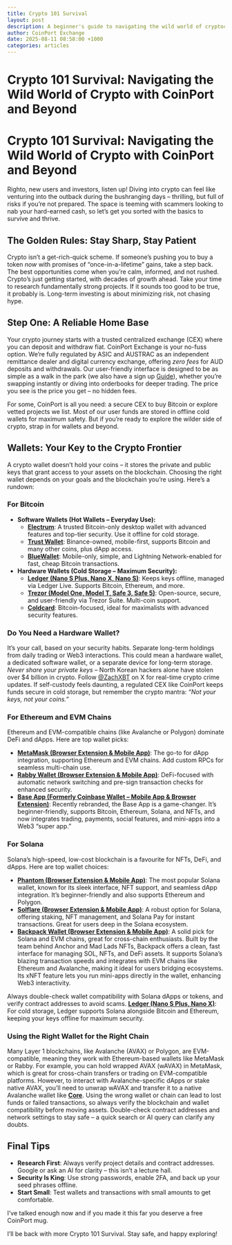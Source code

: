 ```yaml
---
title: Crypto 101 Survival
layout: post
description: A beginner's guide to navigating the wild world of cryptocurrency with CoinPort Exchange, covering wallets, security, and blockchain compatibility
author: CoinPort Exchange
date: 2025-08-11 08:58:00 +1000
categories: articles
---
```


# Crypto 101 Survival: Navigating the Wild World of Crypto with CoinPort and Beyond
# Crypto 101 Survival: Navigating the Wild World of Crypto with CoinPort and Beyond

Righto, new users and investors, listen up! Diving into crypto can feel like venturing into the outback during the bushranging days – thrilling, but full of risks if you’re not prepared. The space is teeming with scammers looking to nab your hard-earned cash, so let’s get you sorted with the basics to survive and thrive.

## The Golden Rules: Stay Sharp, Stay Patient

Crypto isn’t a get-rich-quick scheme. If someone’s pushing you to buy a token *now* with promises of “once-in-a-lifetime” gains, take a step back. The best opportunities come when you’re calm, informed, and not rushed. Crypto’s just getting started, with decades of growth ahead. Take your time to research fundamentally strong projects. If it sounds too good to be true, it probably is. Long-term investing is about minimizing risk, not chasing hype.

## Step One: A Reliable Home Base

Your crypto journey starts with a trusted centralized exchange (CEX) where you can deposit and withdraw fiat. CoinPort Exchange is your no-fuss option. We’re fully regulated by ASIC and AUSTRAC as an independent remittance dealer and digital currency exchange, offering *zero fees* for AUD deposits and withdrawals. Our user-friendly interface is designed to be as simple as a walk in the park (we also have a sign up [Guide](https://www.youtube.com/watch?v=LVCJ8wgCROY)), whether you’re swapping instantly or diving into orderbooks for deeper trading. The price you see is the price you get – no hidden fees.

For some, CoinPort is all you need: a secure CEX to buy Bitcoin or explore vetted projects we list. Most of our user funds are stored in offline cold wallets for maximum safety. But if you’re ready to explore the wilder side of crypto, strap in for wallets and beyond.

## Wallets: Your Key to the Crypto Frontier

A crypto wallet doesn’t hold your coins – it stores the private and public keys that grant access to your assets on the blockchain. Choosing the right wallet depends on your goals and the blockchain you’re using. Here’s a rundown:

### For Bitcoin

- **Software Wallets (Hot Wallets – Everyday Use):**
  - [**Electrum**](https://electrum.org/): A trusted Bitcoin-only desktop wallet with advanced features and top-tier security. Use it offline for cold storage.
  - [**Trust Wallet**](https://trustwallet.com/): Binance-owned, mobile-first, supports Bitcoin and many other coins, plus dApp access.
  - [**BlueWallet**](https://bluewallet.io/): Mobile-only, simple, and Lightning Network-enabled for fast, cheap Bitcoin transactions.
- **Hardware Wallets (Cold Storage – Maximum Security):**
  - [**Ledger (Nano S Plus, Nano X, Nano S)**](https://www.ledger.com/): Keeps keys offline, managed via Ledger Live. Supports Bitcoin, Ethereum, and more.
  - [**Trezor (Model One, Model T, Safe 3, Safe 5)**](https://trezor.io/): Open-source, secure, and user-friendly via Trezor Suite. Multi-coin support.
  - [**Coldcard**](https://coldcard.com/): Bitcoin-focused, ideal for maximalists with advanced security features.

### Do You Need a Hardware Wallet?

It’s your call, based on your security habits. Separate long-term holdings from daily trading or Web3 interactions. This could mean a hardware wallet, a dedicated software wallet, or a separate device for long-term storage. *Never share your private keys* – North Korean hackers alone have stolen over $4 billion in crypto. Follow [@ZachXBT](https://x.com/zachxbt) on X for real-time crypto crime updates. If self-custody feels daunting, a regulated CEX like CoinPort keeps funds secure in cold storage, but remember the crypto mantra: *“Not your keys, not your coins.”*

### For Ethereum and EVM Chains

Ethereum and EVM-compatible chains (like Avalanche or Polygon) dominate DeFi and dApps. Here are top wallet picks:

- [**MetaMask (Browser Extension & Mobile App)**](https://metamask.io/): The go-to for dApp integration, supporting Ethereum and EVM chains. Add custom RPCs for seamless multi-chain use.
- [**Rabby Wallet (Browser Extension & Mobile App)**](https://rabby.io/): DeFi-focused with automatic network switching and pre-sign transaction checks for enhanced security.
- [**Base App (Formerly Coinbase Wallet – Mobile App & Browser Extension)**](https://www.base.org/): Recently rebranded, the Base App is a game-changer. It’s beginner-friendly, supports Bitcoin, Ethereum, Solana, and NFTs, and now integrates trading, payments, social features, and mini-apps into a Web3 “super app.”


### For Solana

Solana’s high-speed, low-cost blockchain is a favourite for NFTs, DeFi, and dApps. Here are top wallet choices:

- [**Phantom (Browser Extension & Mobile App)**](https://phantom.app/): The most popular Solana wallet, known for its sleek interface, NFT support, and seamless dApp integration. It’s beginner-friendly and also supports Ethereum and Polygon.
- [**Solflare (Browser Extension & Mobile App)**](https://solflare.com/): A robust option for Solana, offering staking, NFT management, and Solana Pay for instant transactions. Great for users deep in the Solana ecosystem.
- [**Backpack Wallet (Browser Extension & Mobile App)**](https://backpack.app/): A solid pick for Solana and EVM chains, great for cross-chain enthusiasts. Built by the team behind Anchor and Mad Lads NFTs, Backpack offers a clean, fast interface for managing SOL, NFTs, and DeFi assets. It supports Solana’s blazing transaction speeds and integrates with EVM chains like Ethereum and Avalanche, making it ideal for users bridging ecosystems. Its xNFT feature lets you run mini-apps directly in the wallet, enhancing Web3 interactivity.

Always double-check wallet compatibility with Solana dApps or tokens, and verify contract addresses to avoid scams.
 [**Ledger (Nano S Plus, Nano X)**](https://www.ledger.com/): For cold storage, Ledger supports Solana alongside Bitcoin and Ethereum, keeping your keys offline for maximum security.

### Using the Right Wallet for the Right Chain

Many Layer 1 blockchains, like Avalanche (AVAX) or Polygon, are EVM-compatible, meaning they work with Ethereum-based wallets like MetaMask or Rabby. For example, you can hold wrapped AVAX (wAVAX) in MetaMask, which is great for cross-chain transfers or trading on EVM-compatible platforms. However, to interact with Avalanche-specific dApps or stake native AVAX, you’ll need to unwrap wAVAX and transfer it to a native Avalanche wallet like [**Core**](https://core.app/). Using the wrong wallet or chain can lead to lost funds or failed transactions, so always verify the blockchain and wallet compatibility before moving assets. Double-check contract addresses and network settings to stay safe – a quick search or AI query can clarify any doubts.

## Final Tips

- **Research First**: Always verify project details and contract addresses. Google or ask an AI for clarity – this isn’t a lecture hall.
- **Security Is King**: Use strong passwords, enable 2FA, and back up your seed phrases offline.
- **Start Small**: Test wallets and transactions with small amounts to get comfortable.

I’ve talked enough now and if you made it this far you deserve a free CoinPort mug.

I’ll be back with more Crypto 101 Survival. Stay safe, and happy exploring!
